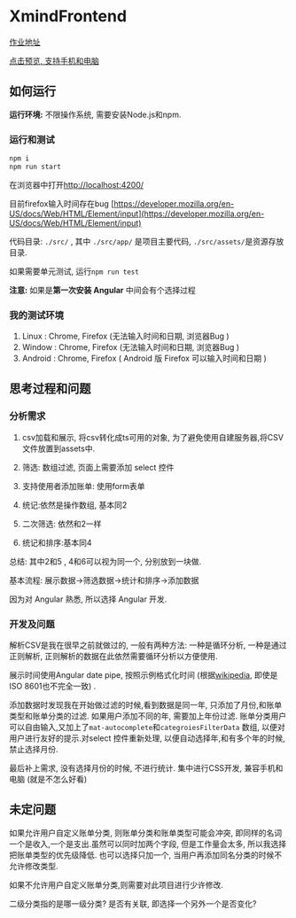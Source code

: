 # XmindFrontend

[作业地址](https://github.com/xmindltd/hiring/tree/master/frontend-1)

[点击预览, 支持手机和电脑](https://ztftrue.github.io/xmind-frontend-work/)

## 如何运行

__运行环境:__ 不限操作系统, 需要安装Node.js和npm.

### 运行和测试

```sh
npm i
npm run start
```

在浏览器中打开[http://localhost:4200/](http://localhost:4200/)

目前firefox输入时间存在bug [https://developer.mozilla.org/en-US/docs/Web/HTML/Element/input](https://developer.mozilla.org/en-US/docs/Web/HTML/Element/input)

代码目录: ```./src/``` , 其中 ```./src/app/``` 是项目主要代码, ```./src/assets/```是资源存放目录.

如果需要单元测试, 运行```npm run test```

**注意:** 如果是**第一次安装 Angular** 中间会有个选择过程

### 我的测试环境

1. Linux : Chrome, Firefox (无法输入时间和日期, 浏览器Bug )
2. Window : Chrome, Firefox (无法输入时间和日期, 浏览器Bug )
3. Android : Chrome, Firefox ( Android 版 Firefox 可以输入时间和日期 )

## 思考过程和问题

### 分析需求

1. csv加载和展示, 将csv转化成ts可用的对象, 为了避免使用自建服务器,将CSV文件放置到assets中.

2. 筛选: 数组过滤, 页面上需要添加 select 控件

3. 支持使用者添加账单: 使用form表单

4. 统记:依然是操作数组, 基本同2

5. 二次筛选: 依然和2一样

6. 统记和排序:基本同4

总结: 其中2和5 , 4和6可以视为同一个, 分别放到一块做.

基本流程:
展示数据->筛选数据->统计和排序->添加数据

因为对 Angular 熟悉, 所以选择 Angular 开发.

### 开发及问题

解析CSV是我在很早之前就做过的, 一般有两种方法: 一种是循环分析, 一种是通过正则解析, 正则解析的数据在此依然需要循环分析以方便使用.

展示时间使用Angular date pipe, 按照示例格式化时间 (根据[wikipedia](https://zh.wikipedia.org/wiki/ISO_8601), 即使是ISO 8601也不完全一致) .

添加数据时发现我在开始做过滤的时候,看到数据是同一年, 只添加了月份,和账单类型和账单分类的过滤. 如果用户添加不同的年, 需要加上年份过滤. 账单分类用户可以自由输入,又加上了```mat-autocomplete```和```categroiesFilterData``` 数组, 以便对用户进行友好的提示.对select 控件重新处理, 以便自动选择年,和有多个年的时候,禁止选择月份.

最后补上需求, 没有选择月份的时候, 不进行统计. 集中进行CSS开发, 兼容手机和电脑 (就是不怎么好看)

## 未定问题

如果允许用户自定义账单分类, 则账单分类和账单类型可能会冲突, 即同样的名词一个是收入,一个是支出.虽然可以同时加两个字段, 但是工作量会太多, 所以我选择把账单类型的优先级降低. 也可以选择只加一个, 当用户再添加同名分类的时候不允许修改类型.

如果不允许用户自定义账单分类,则需要对此项目进行少许修改.

二级分类指的是哪一级分类? 是否有关联, 即选择一个另外一个是否变化?
